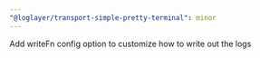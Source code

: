 ```yaml
---
"@loglayer/transport-simple-pretty-terminal": minor
---
```


Add writeFn config option to customize how to write out the logs
